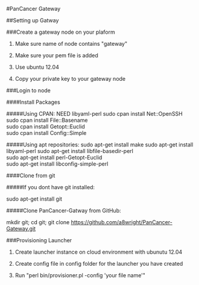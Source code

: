#PanCancer Gateway

##Setting up Gatway

###Create a gateway node on your plaform  

1. Make sure name of node contains "gateway"

2. Make sure your pem file is added

3. Use ubuntu 12.04

4. Copy your private key to your gateway node

###Login to node

####Install Packages

#####Using CPAN:
   NEED libyaml-perl
   sudo cpan install Net::OpenSSH  
   sudo cpan install File::Basename  
   sudo cpan install Getopt::Euclid  
   sudo cpan install Config::Simple  

#####Using apt repositories:
   sudo apt-get install make
   sudo apt-get install libyaml-perl
   sudo apt-get install libfile-basedir-perl  
   sudo apt-get install perl-Getopt-Euclid  
   sudo apt-get install libconfig-simple-perl  


####Clone from git

#####If you dont have git installed:

sudo apt-get install git

#####Clone PanCancer-Gatway from GitHub:

mkdir git; cd git; git clone https://github.com/a8wright/PanCancer-Gateway.git



###Provisioning Launcher

1. Create launcher instance on cloud environment with ubunutu 12.04

2. Create config file in config folder for the launcher you have created

3. Run "perl bin/provisioner.pl -config 'your file name'"

